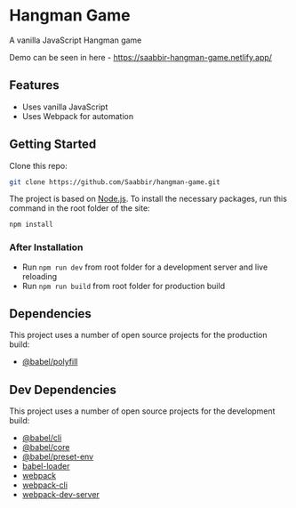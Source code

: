 <!-- [![Netlify Status](https://api.netlify.com/api/v1/badges/ac2c0990-5d03-455a-b555-a89abc1fea34/deploy-status)](https://app.netlify.com/sites/saabbir-hangman-game/deploys) -->

# Hangman Game

A vanilla JavaScript Hangman game

Demo can be seen in here - https://saabbir-hangman-game.netlify.app/

## Features

- Uses vanilla JavaScript
- Uses Webpack for automation

## Getting Started

Clone this repo:

```sh
git clone https://github.com/Saabbir/hangman-game.git
```

The project is based on [Node.js](https://nodejs.org/en/). To install the necessary packages, run this command in the root folder of the site:

```sh
npm install
```

### After Installation

- Run `npm run dev` from root folder for a development server and live reloading
- Run `npm run build` from root folder for production build

## Dependencies

This project uses a number of open source projects for the production build:

- [@babel/polyfill](https://ghub.io/@babel/polyfill)

## Dev Dependencies

This project uses a number of open source projects for the development build:

- [@babel/cli](https://ghub.io/@babel/cli)
- [@babel/core](https://ghub.io/@babel/core)
- [@babel/preset-env](https://ghub.io/@babel/preset-env)
- [babel-loader](https://ghub.io/babel-loader)
- [webpack](https://ghub.io/webpack)
- [webpack-cli](https://ghub.io/webpack-cli)
- [webpack-dev-server](https://ghub.io/webpack-dev-server)
